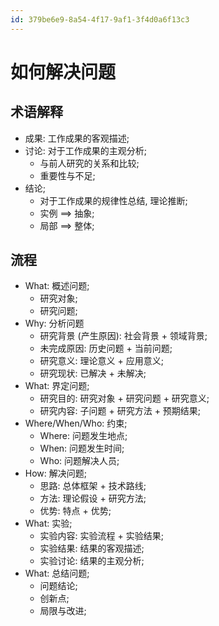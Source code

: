 ```yaml
---
id: 379be6e9-8a54-4f17-9af1-3f4d0a6f13c3
---
```


# 如何解决问题

## 术语解释

- 成果: 工作成果的客观描述;
- 讨论: 对于工作成果的主观分析;
  - 与前人研究的关系和比较;
  - 重要性与不足;
- 结论;
  - 对于工作成果的规律性总结, 理论推断;
  - 实例 ==> 抽象;
  - 局部 ==> 整体;

## 流程

- What: 概述问题;
  - 研究对象;
  - 研究问题;
- Why: 分析问题
  - 研究背景 (产生原因): 社会背景 + 领域背景;
  - 未完成原因: 历史问题 + 当前问题;
  - 研究意义: 理论意义 + 应用意义;
  - 研究现状: 已解决 + 未解决;
- What: 界定问题;
  - 研究目的: 研究对象 + 研究问题 + 研究意义;
  - 研究内容: 子问题 + 研究方法 + 预期结果;
- Where/When/Who: 约束;
  - Where: 问题发生地点;
  - When: 问题发生时间;
  - Who: 问题解决人员;
- How: 解决问题;
  - 思路: 总体框架 + 技术路线;
  - 方法: 理论假设 + 研究方法;
  - 优势: 特点 + 优势;
- What: 实验;
  - 实验内容: 实验流程 + 实验结果;
  - 实验结果: 结果的客观描述;
  - 实验讨论: 结果的主观分析;
- What: 总结问题;
  - 问题结论;
  - 创新点;
  - 局限与改进;
